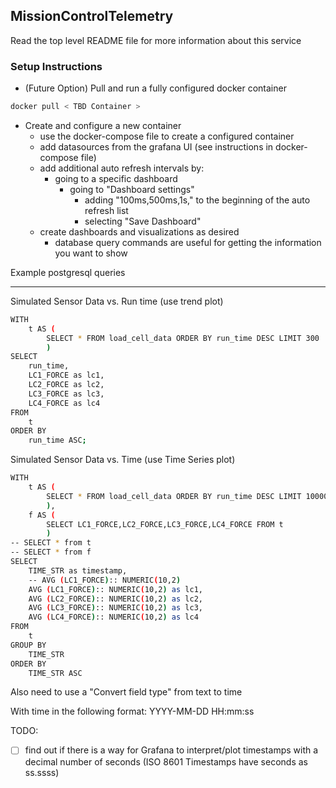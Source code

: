 ## MissionControlTelemetry<a name="TELEMETRY"></a> ##

Read the top level README file for more information about this service

### Setup Instructions ###

- (Future Option) Pull and run a fully configured docker container

```bash
docker pull < TBD Container >
```


- Create and configure a new container
    - use the docker-compose file to create a configured container
    - add datasources from the grafana UI (see instructions in docker-compose file)
    - add additional auto refresh intervals by: 
        - going to a specific dashboard
            - going to "Dashboard settings"
                - adding "100ms,500ms,1s," to the beginning of the auto refresh list
                - selecting "Save Dashboard"
    - create dashboards and visualizations as desired
        - database query commands are useful for getting the information you want to show


Example postgresql queries
- - - -

Simulated Sensor Data vs. Run time
(use trend plot)

```bash
WITH 
    t AS (
        SELECT * FROM load_cell_data ORDER BY run_time DESC LIMIT 300
        )
SELECT 
    run_time,
    LC1_FORCE as lc1,
    LC2_FORCE as lc2,
    LC3_FORCE as lc3,
    LC4_FORCE as lc4 
FROM 
    t 
ORDER BY 
    run_time ASC; 
```


Simulated Sensor Data vs. Time
(use Time Series plot)


```bash
WITH 
    t AS (
        SELECT * FROM load_cell_data ORDER BY run_time DESC LIMIT 10000
        ),
    f AS (
        SELECT LC1_FORCE,LC2_FORCE,LC3_FORCE,LC4_FORCE FROM t
        )
-- SELECT * from t
-- SELECT * from f
SELECT 
    TIME_STR as timestamp,
    -- AVG (LC1_FORCE):: NUMERIC(10,2)
    AVG (LC1_FORCE):: NUMERIC(10,2) as lc1,
    AVG (LC2_FORCE):: NUMERIC(10,2) as lc2,
    AVG (LC3_FORCE):: NUMERIC(10,2) as lc3,
    AVG (LC4_FORCE):: NUMERIC(10,2) as lc4
FROM 
    t 
GROUP BY 
    TIME_STR
ORDER BY 
    TIME_STR ASC
```

Also need to use a 
"Convert field type"
from text to time

With time in the following format:
YYYY-MM-DD HH:mm:ss


TODO:
- [ ] find out if there is a way for Grafana to interpret/plot timestamps with a decimal number of seconds (ISO 8601 Timestamps have seconds as ss.ssss)

